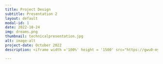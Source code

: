 ```yaml
---
title: Project Design
subtitle: Presentation 2
layout: default
modal-id: 1
date: 2022-10-24
img: dreams.png
thumbnail: technicalpresentation.jpg
alt: image-alt
project-date: October 2022
description: <iframe width ='100%' height = '1500' src="https://gwu0-my.sharepoint.com/personal/burnettcj1966_gwu_edu/_layouts/15/Doc.aspx?sourcedoc={82a8ee42-d847-4d72-990f-2919090e9a45}&amp;action=embedview&amp;wdAr=1.7777777777777777" width="476px" height="286px" frameborder="0">This is an embedded <a target="_blank" href="https://office.com">Microsoft Office</a> presentation, powered by <a target="_blank" href="https://office.com/webapps">Office</a>.</iframe>

---
```

